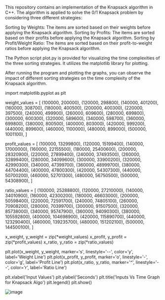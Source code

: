 This repository contains an implementation of the Knapsack algorithm in C++. The algorithm is applied to solve the 0/1 Knapsack problem by considering three different strategies:

Sorting by Weights: The items are sorted based on their weights before applying the Knapsack algorithm.
Sorting by Profits: The items are sorted based on their profits before applying the Knapsack algorithm.
Sorting by Profit/Weight Ratio: The items are sorted based on their profit-to-weight ratios before applying the Knapsack algorithm.

The Python script plot.py is provided for visualizing the time complexities of the three sorting strategies. It utilizes the matplotlib library for plotting.

After running the program and plotting the graphs, you can observe the impact of different sorting strategies on the time complexity of the Knapsack algorithm.

import matplotlib.pyplot as plt

weight_values = [
    (100000, 200000),
    (120000, 298800),
    (140000, 401200),
    (160000, 308700),
    (180000, 400500),
    (200000, 400300),
    (220000, 397500),
    (240000, 499900),
    (260000, 609600),
    (280000, 699800),
    (300000, 600300),
    (320000, 589600),
    (340000, 598700),
    (360000, 699800),
    (380000, 800500),
    (400000, 803000),
    (420000, 999200),
    (440000, 899600),
    (460000, 1100000),
    (480000, 899000),
    (500000, 1001100),
]

profit_values = [
    (100000, 13299800),
    (120000, 15199400),
    (140000, 17000000),
    (160000, 22155500),
    (180000, 25400600),
    (200000, 28320900),
    (220000, 27899400),
    (240000, 37493500),
    (260000, 32899400),
    (280000, 34099600),
    (300000, 33900200),
    (320000, 42990300),
    (340000, 47399700),
    (360000, 48999700),
    (380000, 44704400),
    (400000, 47800300),
    (420000, 54307300),
    (440000, 50700200),
    (460000, 52701300),
    (480000, 56750500),
    (500000, 54308900),
]

ratio_values = [
    (100000, 25288800),
    (120000, 27210000),
    (140000, 34010900),
    (160000, 42300200),
    (180000, 46603000),
    (200000, 50598400),
    (220000, 72591700),
    (240000, 74805100),
    (260000, 70908200),
    (280000, 70399700),
    (300000, 91507500),
    (320000, 85738000),
    (340000, 95747900),
    (360000, 94090300),
    (380000, 105592800),
    (400000, 104698900),
    (420000, 115890700),
    (440000, 123290400),
    (460000, 139235700),
    (480000, 151202100),
    (500000, 144500100),
]

x_weight, y_weight = zip(*weight_values)
x_profit, y_profit = zip(*profit_values)
x_ratio, y_ratio = zip(*ratio_values)

plt.plot(x_weight, y_weight, marker='s', linestyle='--', color='y', label='Weight Line')
plt.plot(x_profit, y_profit, marker='o', linestyle='-', color='g', label='Profit Line')
plt.plot(x_ratio, y_ratio, marker='^', linestyle='--', color='r', label='Ratio Line')

plt.xlabel('Input Values')
plt.ylabel('Seconds')
plt.title('Inputs Vs Time Graph for Knapsack Algo')
plt.legend()
plt.show()

![image](https://github.com/Aayushgupta218/Algorithms-and-complexities/assets/121601377/b5c01d02-a399-4774-b9f0-3356267d46ce)


